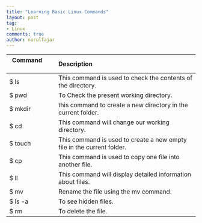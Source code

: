 ```yaml
---
title: "Learning Basic Linux Commands"
layout: post
tag:
- Linux
comments: true
author: nurulfajar
---
```

| **Command**             | **Description**            															  |
| ---------------- 	|:-----------------------------------------------------------------------------------|
| $ ls      		| This command is used to check the contents of the directory. 						  |
| $ pwd      		| To Check the present working directory. 											  |
| $ mkdir 	 		| this command to create a new directory in the current folder.		  				  |
| $ cd				| This command will change our working directory. 									  |
| $ touch 			| This command is used to create a new empty file in the current folder.			  |
| $ cp				| This command is used to copy one file into another file. 							  |
| $ ll 				| This command will display detailed information about files. 						  |
| $ mv				| Rename the file using the mv command.												  |
| $ ls -a 			| To see hidden files. 																  |
| $ rm 				|  To delete the file. 																  |
